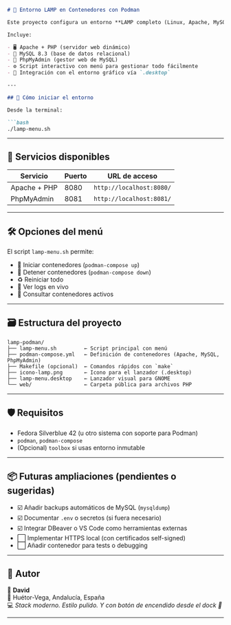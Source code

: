 
```markdown
# 🧱 Entorno LAMP en Contenedores con Podman

Este proyecto configura un entorno **LAMP completo (Linux, Apache, MySQL, PHP)** usando contenedores gestionados por **Podman** y **podman-compose** en Fedora Silverblue.

Incluye:

- 🖥️ Apache + PHP (servidor web dinámico)
- 🐬 MySQL 8.3 (base de datos relacional)
- 🧭 PhpMyAdmin (gestor web de MySQL)
- ⚙️ Script interactivo con menú para gestionar todo fácilmente
- 🧩 Integración con el entorno gráfico vía `.desktop`

---

## 🚀 Cómo iniciar el entorno

Desde la terminal:

```bash
./lamp-menu.sh
```

---

## 🔧 Servicios disponibles

| Servicio       | Puerto | URL de acceso                   |
|----------------|--------|----------------------------------|
| Apache + PHP   | 8080   | `http://localhost:8080/`         |
| PhpMyAdmin     | 8081   | `http://localhost:8081/`         |

---

## 🛠️ Opciones del menú

El script `lamp-menu.sh` permite:

- 🔼 Iniciar contenedores (`podman-compose up`)
- 🔻 Detener contenedores (`podman-compose down`)
- ♻️ Reiniciar todo
- 📜 Ver logs en vivo
- 🧾 Consultar contenedores activos

---

## 🗃️ Estructura del proyecto

```
lamp-podman/
├── lamp-menu.sh         ← Script principal con menú
├── podman-compose.yml   ← Definición de contenedores (Apache, MySQL, PhpMyAdmin)
├── Makefile (opcional)  ← Comandos rápidos con `make`
├── icono-lamp.png       ← Icono para el lanzador (.desktop)
├── lamp-menu.desktop    ← Lanzador visual para GNOME
└── web/                 ← Carpeta pública para archivos PHP
```

---

## 🛡️ Requisitos

- Fedora Silverblue 42 (u otro sistema con soporte para Podman)
- `podman`, `podman-compose`
- (Opcional) `toolbox` si usas entorno inmutable

---

## 📦 Futuras ampliaciones (pendientes o sugeridas)

- ☑️ Añadir backups automáticos de MySQL (`mysqldump`)
- ☑️ Documentar `.env` o secretos (si fuera necesario)
- ☑️ Integrar DBeaver o VS Code como herramientas externas
- ⬜ Implementar HTTPS local (con certificados self-signed)
- ⬜ Añadir contenedor para tests o debugging

---

## 🧠 Autor

👤 **David**  
📍 Huétor-Vega, Andalucía, España  
💻 *Stack moderno. Estilo pulido. Y con botón de encendido desde el dock 🧙*

---
